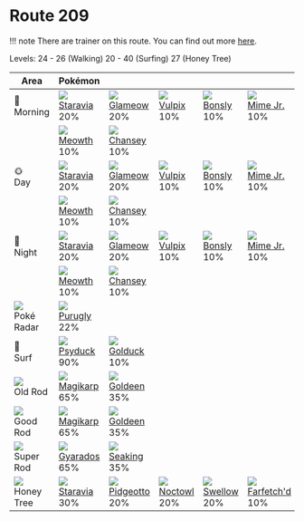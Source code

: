 # Route 209

!!! note
    There are trainer on this route. You can find out more [here](../../trainer_changes/route_209/).

Levels: 24 - 26 (Walking) 20 - 40 (Surfing) 27 (Honey Tree)

Area                           | Pokémon                           | &nbsp;                            | &nbsp;                            | &nbsp;                            | &nbsp;                            | &nbsp;
---                            | ---                               | ---                               | ---                               | ---                               | ---                               | ---
🌅<br>Morning                   | ![][397]<br> [Staravia]<br> 20%  | ![][431]<br> [Glameow]<br> 20%   | ![][037]<br> [Vulpix]<br> 10%    | ![][438]<br> [Bonsly]<br> 10%    | ![][439]<br> [Mime Jr.]<br> 10%  | ![][209]<br> [Snubbull]<br> 10%
&nbsp;                         | ![][052]<br> [Meowth]<br> 10%    | ![][113]<br> [Chansey]<br> 10%
🌞<br>Day                       | ![][397]<br> [Staravia]<br> 20%  | ![][431]<br> [Glameow]<br> 20%   | ![][037]<br> [Vulpix]<br> 10%    | ![][438]<br> [Bonsly]<br> 10%    | ![][439]<br> [Mime Jr.]<br> 10%  | ![][209]<br> [Snubbull]<br> 10%
&nbsp;                         | ![][052]<br> [Meowth]<br> 10%    | ![][113]<br> [Chansey]<br> 10%
🌙<br>Night                     | ![][397]<br> [Staravia]<br> 20%  | ![][431]<br> [Glameow]<br> 20%   | ![][037]<br> [Vulpix]<br> 10%    | ![][438]<br> [Bonsly]<br> 10%    | ![][439]<br> [Mime Jr.]<br> 10%  | ![][209]<br> [Snubbull]<br> 10%
&nbsp;                         | ![][052]<br> [Meowth]<br> 10%    | ![][113]<br> [Chansey]<br> 10%
![][poke-radar]<br> Poké Radar | ![][432]<br> [Purugly]<br> 22%
🌊<br> Surf                     | ![][054]<br> [Psyduck]<br> 90%   | ![][055]<br> [Golduck]<br> 10%
![][old-rod]<br> Old Rod       | ![][129]<br> [Magikarp]<br> 65%  | ![][118]<br> [Goldeen]<br> 35%
![][good-rod]<br> Good Rod     | ![][129]<br> [Magikarp]<br> 65%  | ![][118]<br> [Goldeen]<br> 35%
![][super-rod]<br> Super Rod   | ![][130]<br> [Gyarados]<br> 65%  | ![][119]<br> [Seaking]<br> 35%
![][honey]<br> Honey Tree      | ![][397]<br> [Staravia]<br> 30%  | ![][017]<br> [Pidgeotto]<br> 20% | ![][164]<br> [Noctowl]<br> 20%   | ![][277]<br> [Swellow]<br> 20%   | ![][083]<br> [Farfetch'd]<br> 10%


[Pidgeotto]: ../../pokemon_changes/017/
[Vulpix]: ../../pokemon_changes/037/
[Meowth]: ../../pokemon_changes/052/
[Psyduck]: ../../pokemon_changes/054/
[Golduck]: ../../pokemon_changes/055/
[Farfetch'd]: ../../pokemon_changes/083/
[Chansey]: ../../pokemon_changes/113/
[Goldeen]: ../../pokemon_changes/118/
[Seaking]: ../../pokemon_changes/119/
[Magikarp]: ../../pokemon_changes/129/
[Gyarados]: ../../pokemon_changes/130/
[Noctowl]: ../../pokemon_changes/164/
[Snubbull]: ../../pokemon_changes/209/
[Swellow]: ../../pokemon_changes/277/
[Staravia]: ../../pokemon_changes/397/
[Glameow]: ../../pokemon_changes/431/
[Purugly]: ../../pokemon_changes/432/
[Bonsly]: ../../pokemon_changes/438/
[Mime Jr.]: ../../pokemon_changes/439/
[good-rod]: ../img/items/good-rod.png
[honey]: ../img/items/honey.png
[old-rod]: ../img/items/old-rod.png
[poke-radar]: ../img/items/poke-radar.png
[super-rod]: ../img/items/super-rod.png
[017]: ../img/pokemon/017.png
[037]: ../img/pokemon/037.png
[052]: ../img/pokemon/052.png
[054]: ../img/pokemon/054.png
[055]: ../img/pokemon/055.png
[083]: ../img/pokemon/083.png
[113]: ../img/pokemon/113.png
[118]: ../img/pokemon/118.png
[119]: ../img/pokemon/119.png
[129]: ../img/pokemon/129.png
[130]: ../img/pokemon/130.png
[164]: ../img/pokemon/164.png
[209]: ../img/pokemon/209.png
[277]: ../img/pokemon/277.png
[397]: ../img/pokemon/397.png
[431]: ../img/pokemon/431.png
[432]: ../img/pokemon/432.png
[438]: ../img/pokemon/438.png
[439]: ../img/pokemon/439.png
